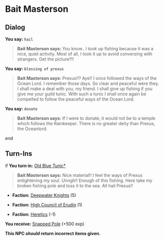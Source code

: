 # Bait Masterson
## Dialog

**You say:** `hail`



>**Bait Masterson says:** You know.. I took up fishing because it was a nice, quiet activity. Most of all, I took it up to avoid conversing with strangers. Get the picture?!!

**You say:** `blessing of prexus`



>**Bait Masterson says:** Prexus!!? Aye!! I once followed the ways of the Ocean Lord. I remember those days. So clear and peaceful were they. I shall make a deal with you, my friend. I shall give up fishing if you give me your guild tunic. With such a tunic I shall once again be compelled to follow the peaceful ways of the Ocean Lord.

**You say:** `donate`



>**Bait Masterson says:** If I were to donate, it would not be to a temple which follows the Rainkeeper. There is no greater deity than Prexus, the Oceanlord.




end

## Turn-Ins





if **You turn in:** [Old Blue Tunic*](/item/13544)


>**Bait Masterson says:** Nice material!! I feel the ways of Prexus enlightening my soul. Unngh!! Enough of this fishing. Here take my broken fishing pole and toss it to the sea. All hail Prexus!!





* __Faction:__ [Deepwater Knights](/faction/242) (5)


* __Faction:__ [High Council of Erudin](/faction/266) (1)


* __Faction:__ [Heretics](/faction/265) (-1)


 **You receive:**  [Snapped Pole](/item/13922) (+500 exp)

**This NPC *should* return incorrect items given.**






